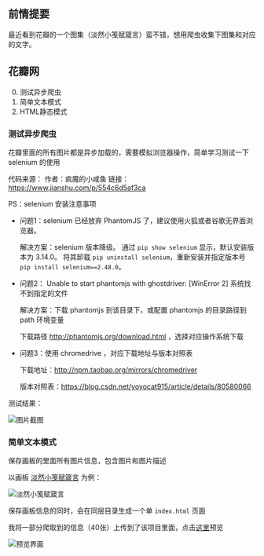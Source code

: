 
## 前情提要

最近看到花瓣的一个图集（淡然小笺赋箴言）蛮不错，想用爬虫收集下图集和对应的文字。

## 花瓣网

0. 测试异步爬虫
1. 简单文本模式
2. HTML静态模式


### 测试异步爬虫

花瓣里面的所有图片都是异步加载的，需要模拟浏览器操作，简单学习测试一下 selenium 的使用

代码来源：
作者：疯魔的小咸鱼
链接：https://www.jianshu.com/p/554c6d5af3ca

PS：selenium 安装注意事项

- 问题1：selenium 已经放弃 PhantomJS 了，建议使用火狐或者谷歌无界面浏览器。

    解决方案：selenium 版本降级。
    通过 `pip show selenium` 显示，默认安装版本为 3.14.0。
    将其卸载 `pip uninstall selenium`，重新安装并指定版本号 `pip install selenium==2.48.0`。 

- 问题2： Unable to start phantomjs with ghostdriver: [WinError 2] 系统找不到指定的文件

    解决方案：下载 phantomjs 到该目录下，或配置 phantomjs 的目录路径到 path 环境变量

    下载路径 http://phantomjs.org/download.html ，选择对应操作系统下载

- 问题3：使用 chromedrive ，对应下载地址与版本对照表

    下载地址：http://npm.taobao.org/mirrors/chromedriver

    版本对照表：https://blog.csdn.net/yoyocat915/article/details/80580066

测试结果：

![图片截图](img/huaban-simple-1.png)

### 简单文本模式

保存画板的里面所有图片信息，包含图片和图片描述

以画板 [淡然小笺赋箴言](http://huaban.com/boards/13448395/) 为例：

![淡然小笺赋箴言](img/huaban-border-txt.png)

保存画板信息的同时，会在同层目录生成一个单 `index.html` 页面

我将一部分爬取到的信息（40张）上传到了该项目里面，点击[这里](https://petterobam.github.io/learn-scrapy/huaban.com/%E6%B7%A1%E7%84%B6%E5%B0%8F%E7%AC%BA%E8%B5%8B%E7%AE%B4%E8%A8%80/index.html)预览

![预览界面](img/huaban-preview-border.png)
